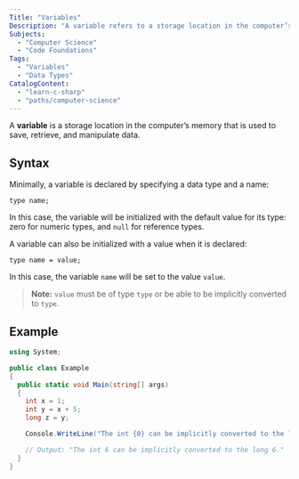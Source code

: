 ```yaml
---
Title: "Variables"
Description: "A variable refers to a storage location in the computer’s memory that one can set aside to save, retrieve, and manipulate data."
Subjects:
  - "Computer Science"
  - "Code Foundations"
Tags:
  - "Variables"
  - "Data Types"
CatalogContent:
  - "learn-c-sharp"
  - "paths/computer-science"
---
```


A **variable** is a storage location in the computer’s memory that is used to save, retrieve, and manipulate data.

## Syntax

Minimally, a variable is declared by specifying a data type and a name:

```pseudo
type name;
```

In this case, the variable will be initialized with the default value for its type: zero for numeric types, and `null` for reference types.

A variable can also be initialized with a value when it is declared:

```pseudo
type name = value;
```

In this case, the variable `name` will be set to the value `value`.

> **Note:** `value` must be of type `type` or be able to be implicitly converted to `type`.

## Example

```cs
using System;

public class Example
{
  public static void Main(string[] args)
  {
    int x = 1;
    int y = x + 5;
    long z = y;

    Console.WriteLine("The int {0} can be implicitly converted to the long {1}.", y, z);

    // Output: "The int 6 can be implicitly converted to the long 6."
  }
}
```

